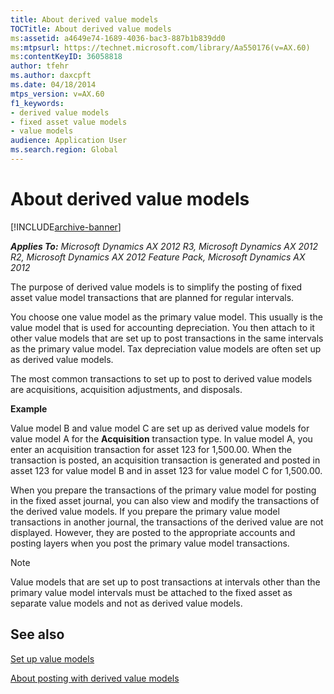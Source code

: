 ```yaml
---
title: About derived value models
TOCTitle: About derived value models
ms:assetid: a4649e74-1689-4036-bac3-887b1b839dd0
ms:mtpsurl: https://technet.microsoft.com/library/Aa550176(v=AX.60)
ms:contentKeyID: 36058818
author: tfehr
ms.author: daxcpft
ms.date: 04/18/2014
mtps_version: v=AX.60
f1_keywords:
- derived value models
- fixed asset value models
- value models
audience: Application User
ms.search.region: Global
---
```


# About derived value models 


[!INCLUDE[archive-banner](includes/archive-banner.md)]


_**Applies To:** Microsoft Dynamics AX 2012 R3, Microsoft Dynamics AX 2012 R2, Microsoft Dynamics AX 2012 Feature Pack, Microsoft Dynamics AX 2012_

The purpose of derived value models is to simplify the posting of fixed asset value model transactions that are planned for regular intervals.

You choose one value model as the primary value model. This usually is the value model that is used for accounting depreciation. You then attach to it other value models that are set up to post transactions in the same intervals as the primary value model. Tax depreciation value models are often set up as derived value models.

The most common transactions to set up to post to derived value models are acquisitions, acquisition adjustments, and disposals.

**Example**

Value model B and value model C are set up as derived value models for value model A for the **Acquisition** transaction type. In value model A, you enter an acquisition transaction for asset 123 for 1,500.00. When the transaction is posted, an acquisition transaction is generated and posted in asset 123 for value model B and in asset 123 for value model C for 1,500.00.

When you prepare the transactions of the primary value model for posting in the fixed asset journal, you can also view and modify the transactions of the derived value models. If you prepare the primary value model transactions in another journal, the transactions of the derived value are not displayed. However, they are posted to the appropriate accounts and posting layers when you post the primary value model transactions.


> [!NOTE]
> <P>Value models that are set up to post transactions at intervals other than the primary value model intervals must be attached to the fixed asset as separate value models and not as derived value models.</P>



## See also

[Set up value models](set-up-value-models.md)

[About posting with derived value models](about-posting-with-derived-value-models.md)

  


